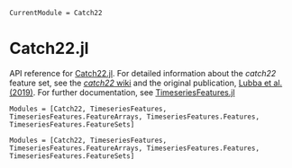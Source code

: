 ```@meta
CurrentModule = Catch22
```

# Catch22.jl

API reference for [Catch22.jl](https://github.com/brendanjohnharris/Catch22.jl).
For detailed information about the _catch22_ feature set, see the [_catch22_ wiki](https://time-series-features.gitbook.io/catch22/) and the original publication, [Lubba et al. (2019)](https://doi.org/10.1007/s10618-019-00647-x). For further documentation, see [TimeseriesFeatures.jl](https://https://github.com/brendanjohnharris/TimeseriesFeatures.jl)

```@index
Modules = [Catch22, TimeseriesFeatures, TimeseriesFeatures.FeatureArrays, TimeseriesFeatures.Features, TimeseriesFeatures.FeatureSets]
```

```@autodocs
Modules = [Catch22, TimeseriesFeatures, TimeseriesFeatures.FeatureArrays, TimeseriesFeatures.Features, TimeseriesFeatures.FeatureSets]
```
